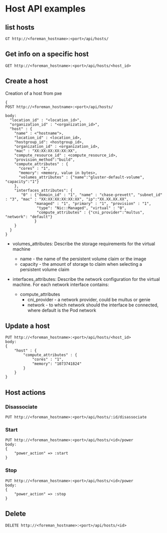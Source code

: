 # Host API examples

## list hosts
```clickhouse
GT http://<foreman_hostname>:<port>/api/hosts/

```
## Get info on a specific host
```clickhouse
GET http://<foreman_hostname>:<port>/api/hosts/<host_id>

```
## Create a host

Creation of a host from pxe


```clickhouse
{
POST http://<foreman_hostname>:<port>/api/hosts/

body:
  "location_id" : "<location_id>",
  "organization_id" : "<organization_id>",
  "host" : {
    "name" : <"hostname">,
    "location_id" : <location_id>,
    "hostgroup_id": <hostgroup_id>,
    "organization_id" : <organization_id>,
    "mac" : "XX:XX:XX:XX:XX:XX",
    "compute_resource_id" : <compute_resource_id>,
    "provision_method":"build",
    "compute_attributes" : {
      "cores" : "1",
      "memory": <memory, value in bytes>,
      "volumes_attributes" : {"name":"gluster-default-volume", "capacity":"1"}
    },
    "interfaces_attributes": {
       "0" : {"domain_id" : "1", "name" : "chase-prevett", "subnet_id" : "3", "mac" : "XX:XX:XX:XX:XX:XX", "ip":"XX.XX.XX.XX",
             "managed" : "1", "primary" : "1", "provision" : "1",
              "type": "Nic::Managed", "virtual" : "0",
              "compute_attributes" : {"cni_provider":"multus", "network": "default"}
             }
    }
  }
}
```

* volumes_attributes: Describe the storage requirements for the virtual machine
    * name - the name of the persistent volume claim or the image
    * capacity - the amount of storage to claim when selecting a persistent volume claim

* interfaces_attributes: Describe the network configuration for the virtual machine. For each network interface contains:
   * compute_attributes
        * cni_provider - a network provider, could be multus or genie
        * network - to which network should the interface be connected, where default is the Pod network



## Update a host
```clickhouse
PUT http://<foreman_hostname>:<port>/api/hosts/<host_id>
body:
{
    "host" : {
        "compute_attributes" : {
            "cores" : "1",
            "memory": "1073741824"
        }
    }
}
```

## Host actions

### Disassociate
```
PUT http://<foreman_hostname>:<port>/api/hosts/:id/disassociate
```
### Start
```
PUT http://<foreman_hostname>:<port>/api/hosts/<id>/power
body:
{
    "power_action" => :start
}
```
### Stop
```
PUT http://<foreman_hostname>:<port>/api/hosts/<id>/power
body:
{
    "power_action" => :stop
}
```
## Delete
```
DELETE http://<foreman_hostname>:<port>/api/hosts/<id>
```
